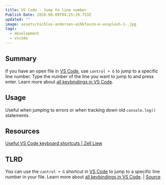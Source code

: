 ```yaml
---
title: VS Code - Jump to line number
Publish Date: 2020-08-09T04:25:29.753Z
updated: ""
image: assets/nichlas-andersen-ei9kfavcm-e-unsplash-1-.jpg
tags:
  - development
  - vscode
---
```

## Summary

If you have an open file in [VS Code](https://code.visualstudio.com/), use `control + G` to jump to a specific line number. Type the number of the line you want to jump to and press enter. Learn more about [all keybindings in VS Code](https://code.visualstudio.com/docs/getstarted/keybindings).

## Usage

Useful when jumping to errors or when tracking down old `console.log()` statements.

## Resources

[Useful VS Code keyboard shortcuts | Zell Liew](https://zellwk.com/blog/useful-vscode-keyboard-shortcuts/#:~:text=Go%20to%20line,then%20type%20your%20line%20number.com)

## TLRD

You can use the `control + G` shortcut in [VS Code](https://code.visualstudio.com/) to jump to a specific line number in your file. Learn more about [all keybindings in VS Code](https://code.visualstudio.com/docs/getstarted/keybindings). | [Source](https://zellwk.com/blog/useful-vscode-keyboard-shortcuts/#:~:text=Go%20to%20line,then%20type%20your%20line%20number.com)
